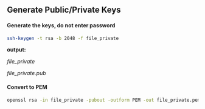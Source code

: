 ## Generate Public/Private Keys


#### Generate the keys, do not enter password
```sh
ssh-keygen -t rsa -b 2048 -f file_private
```

**output:**

*file_private*

*file_private.pub*


#### Convert to PEM

```sh
openssl rsa -in file_private -pubout -outform PEM -out file_private.pem
```
